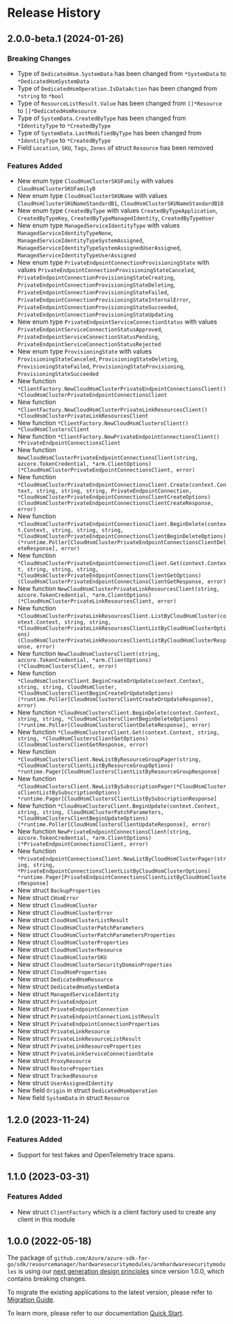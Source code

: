 # Release History

## 2.0.0-beta.1 (2024-01-26)
### Breaking Changes

- Type of `DedicatedHsm.SystemData` has been changed from `*SystemData` to `*DedicatedHsmSystemData`
- Type of `DedicatedHsmOperation.IsDataAction` has been changed from `*string` to `*bool`
- Type of `ResourceListResult.Value` has been changed from `[]*Resource` to `[]*DedicatedHsmResource`
- Type of `SystemData.CreatedByType` has been changed from `*IdentityType` to `*CreatedByType`
- Type of `SystemData.LastModifiedByType` has been changed from `*IdentityType` to `*CreatedByType`
- Field `Location`, `SKU`, `Tags`, `Zones` of struct `Resource` has been removed

### Features Added

- New enum type `CloudHsmClusterSKUFamily` with values `CloudHsmClusterSKUFamilyB`
- New enum type `CloudHsmClusterSKUName` with values `CloudHsmClusterSKUNameStandardB1`, `CloudHsmClusterSKUNameStandardB10`
- New enum type `CreatedByType` with values `CreatedByTypeApplication`, `CreatedByTypeKey`, `CreatedByTypeManagedIdentity`, `CreatedByTypeUser`
- New enum type `ManagedServiceIdentityType` with values `ManagedServiceIdentityTypeNone`, `ManagedServiceIdentityTypeSystemAssigned`, `ManagedServiceIdentityTypeSystemAssignedUserAssigned`, `ManagedServiceIdentityTypeUserAssigned`
- New enum type `PrivateEndpointConnectionProvisioningState` with values `PrivateEndpointConnectionProvisioningStateCanceled`, `PrivateEndpointConnectionProvisioningStateCreating`, `PrivateEndpointConnectionProvisioningStateDeleting`, `PrivateEndpointConnectionProvisioningStateFailed`, `PrivateEndpointConnectionProvisioningStateInternalError`, `PrivateEndpointConnectionProvisioningStateSucceeded`, `PrivateEndpointConnectionProvisioningStateUpdating`
- New enum type `PrivateEndpointServiceConnectionStatus` with values `PrivateEndpointServiceConnectionStatusApproved`, `PrivateEndpointServiceConnectionStatusPending`, `PrivateEndpointServiceConnectionStatusRejected`
- New enum type `ProvisioningState` with values `ProvisioningStateCanceled`, `ProvisioningStateDeleting`, `ProvisioningStateFailed`, `ProvisioningStateProvisioning`, `ProvisioningStateSucceeded`
- New function `*ClientFactory.NewCloudHsmClusterPrivateEndpointConnectionsClient() *CloudHsmClusterPrivateEndpointConnectionsClient`
- New function `*ClientFactory.NewCloudHsmClusterPrivateLinkResourcesClient() *CloudHsmClusterPrivateLinkResourcesClient`
- New function `*ClientFactory.NewCloudHsmClustersClient() *CloudHsmClustersClient`
- New function `*ClientFactory.NewPrivateEndpointConnectionsClient() *PrivateEndpointConnectionsClient`
- New function `NewCloudHsmClusterPrivateEndpointConnectionsClient(string, azcore.TokenCredential, *arm.ClientOptions) (*CloudHsmClusterPrivateEndpointConnectionsClient, error)`
- New function `*CloudHsmClusterPrivateEndpointConnectionsClient.Create(context.Context, string, string, string, PrivateEndpointConnection, *CloudHsmClusterPrivateEndpointConnectionsClientCreateOptions) (CloudHsmClusterPrivateEndpointConnectionsClientCreateResponse, error)`
- New function `*CloudHsmClusterPrivateEndpointConnectionsClient.BeginDelete(context.Context, string, string, string, *CloudHsmClusterPrivateEndpointConnectionsClientBeginDeleteOptions) (*runtime.Poller[CloudHsmClusterPrivateEndpointConnectionsClientDeleteResponse], error)`
- New function `*CloudHsmClusterPrivateEndpointConnectionsClient.Get(context.Context, string, string, string, *CloudHsmClusterPrivateEndpointConnectionsClientGetOptions) (CloudHsmClusterPrivateEndpointConnectionsClientGetResponse, error)`
- New function `NewCloudHsmClusterPrivateLinkResourcesClient(string, azcore.TokenCredential, *arm.ClientOptions) (*CloudHsmClusterPrivateLinkResourcesClient, error)`
- New function `*CloudHsmClusterPrivateLinkResourcesClient.ListByCloudHsmCluster(context.Context, string, string, *CloudHsmClusterPrivateLinkResourcesClientListByCloudHsmClusterOptions) (CloudHsmClusterPrivateLinkResourcesClientListByCloudHsmClusterResponse, error)`
- New function `NewCloudHsmClustersClient(string, azcore.TokenCredential, *arm.ClientOptions) (*CloudHsmClustersClient, error)`
- New function `*CloudHsmClustersClient.BeginCreateOrUpdate(context.Context, string, string, CloudHsmCluster, *CloudHsmClustersClientBeginCreateOrUpdateOptions) (*runtime.Poller[CloudHsmClustersClientCreateOrUpdateResponse], error)`
- New function `*CloudHsmClustersClient.BeginDelete(context.Context, string, string, *CloudHsmClustersClientBeginDeleteOptions) (*runtime.Poller[CloudHsmClustersClientDeleteResponse], error)`
- New function `*CloudHsmClustersClient.Get(context.Context, string, string, *CloudHsmClustersClientGetOptions) (CloudHsmClustersClientGetResponse, error)`
- New function `*CloudHsmClustersClient.NewListByResourceGroupPager(string, *CloudHsmClustersClientListByResourceGroupOptions) *runtime.Pager[CloudHsmClustersClientListByResourceGroupResponse]`
- New function `*CloudHsmClustersClient.NewListBySubscriptionPager(*CloudHsmClustersClientListBySubscriptionOptions) *runtime.Pager[CloudHsmClustersClientListBySubscriptionResponse]`
- New function `*CloudHsmClustersClient.BeginUpdate(context.Context, string, string, CloudHsmClusterPatchParameters, *CloudHsmClustersClientBeginUpdateOptions) (*runtime.Poller[CloudHsmClustersClientUpdateResponse], error)`
- New function `NewPrivateEndpointConnectionsClient(string, azcore.TokenCredential, *arm.ClientOptions) (*PrivateEndpointConnectionsClient, error)`
- New function `*PrivateEndpointConnectionsClient.NewListByCloudHsmClusterPager(string, string, *PrivateEndpointConnectionsClientListByCloudHsmClusterOptions) *runtime.Pager[PrivateEndpointConnectionsClientListByCloudHsmClusterResponse]`
- New struct `BackupProperties`
- New struct `CHsmError`
- New struct `CloudHsmCluster`
- New struct `CloudHsmClusterError`
- New struct `CloudHsmClusterListResult`
- New struct `CloudHsmClusterPatchParameters`
- New struct `CloudHsmClusterPatchParametersProperties`
- New struct `CloudHsmClusterProperties`
- New struct `CloudHsmClusterResource`
- New struct `CloudHsmClusterSKU`
- New struct `CloudHsmClusterSecurityDomainProperties`
- New struct `CloudHsmProperties`
- New struct `DedicatedHsmResource`
- New struct `DedicatedHsmSystemData`
- New struct `ManagedServiceIdentity`
- New struct `PrivateEndpoint`
- New struct `PrivateEndpointConnection`
- New struct `PrivateEndpointConnectionListResult`
- New struct `PrivateEndpointConnectionProperties`
- New struct `PrivateLinkResource`
- New struct `PrivateLinkResourceListResult`
- New struct `PrivateLinkResourceProperties`
- New struct `PrivateLinkServiceConnectionState`
- New struct `ProxyResource`
- New struct `RestoreProperties`
- New struct `TrackedResource`
- New struct `UserAssignedIdentity`
- New field `Origin` in struct `DedicatedHsmOperation`
- New field `SystemData` in struct `Resource`


## 1.2.0 (2023-11-24)
### Features Added

- Support for test fakes and OpenTelemetry trace spans.


## 1.1.0 (2023-03-31)
### Features Added

- New struct `ClientFactory` which is a client factory used to create any client in this module


## 1.0.0 (2022-05-18)

The package of `github.com/Azure/azure-sdk-for-go/sdk/resourcemanager/hardwaresecuritymodules/armhardwaresecuritymodules` is using our [next generation design principles](https://azure.github.io/azure-sdk/general_introduction.html) since version 1.0.0, which contains breaking changes.

To migrate the existing applications to the latest version, please refer to [Migration Guide](https://aka.ms/azsdk/go/mgmt/migration).

To learn more, please refer to our documentation [Quick Start](https://aka.ms/azsdk/go/mgmt).